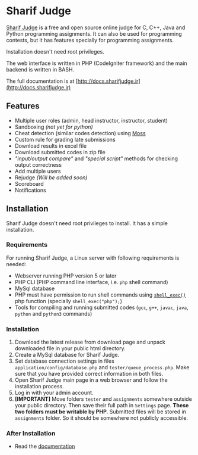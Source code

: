 # Sharif Judge

[Sharif Judge](http://sharifjudge.ir) is a free and open source online judge for C, C++, Java and Python programming assignments. It can also be used for programming contests, but it has features specially for programming assignments.

Installation doesn't need root privileges.

The web interface is written in PHP (CodeIgniter framework) and the main backend is written in BASH.

The full documentation is at [http://docs.sharifjudge.ir](http://docs.sharifjudge.ir)

## Features
  * Multiple user roles (admin, head instructor, instructor, student)
  * Sandboxing _(not yet for python)_
  * Cheat detection (similar codes detection) using [Moss](http://theory.stanford.edu/~aiken/moss/)
  * Custom rule for grading late submissions
  * Download results in excel file
  * Download submitted codes in zip file
  * _"input/output compare"_ and _"special script"_ methods for checking output correctness
  * Add multiple users
  * Rejudge _(Will be added soon)_
  * Scoreboard
  * Notifications

## Installation

Sharif Judge doesn't need root privileges to install. It has a simple installation.

### Requirements

For running Sharif Judge, a Linux server with following requirements is needed:

  * Webserver running PHP version 5 or later
  * PHP CLI (PHP command line interface, i.e. `php` shell command)
  * MySql database
  * PHP must have permission to run shell commands using [`shell_exec()`](http://www.php.net/manual/en/function.shell-exec.php) php function (specially `shell_exec("php");`)
  * Tools for compiling and running submitted codes (`gcc`, `g++`, `javac`, `java`, `python` and `python3` commands)

### Installation

  1. Download the latest release from download page and unpack downloaded file in your public html directory.
  2. Create a MySql database for Sharif Judge.
  3. Set database connection settings in files `application/config/database.php` and `tester/queue_process.php`. Make sure that you have provided correct information in both files.
  4. Open Sharif Judge main page in a web browser and follow the installation process.
  5. Log in with your admin account.
  6. **[IMPORTANT]** Move folders `tester` and `assignments` somewhere outside your public directory. Then save their full path in `Settings` page. **These two folders must be writable by PHP.** Submitted files will be stored in `assignments` folder. So it should be somewhere not publicly accessible.

### After Installation

  * Read the [documentation](http://docs.sharifjudge.ir/installation#after_installation)